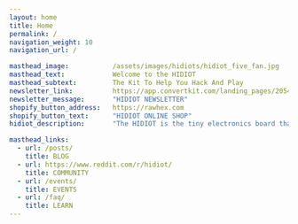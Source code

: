 ```yaml
---
layout: home
title: Home
permalink: /
navigation_weight: 10
navigation_url: /

masthead_image:           /assets/images/hidiots/hidiot_five_fan.jpg
masthead_text:            Welcome to the HIDIOT
masthead_subtext:         The Kit To Help You Hack And Play
newsletter_link:          https://app.convertkit.com/landing_pages/205401?v=6
newsletter_message:       "HIDIOT NEWSLETTER"
shopify_button_address:   https://rawhex.com
shopify_button_text:      "HIDIOT ONLINE SHOP"
hidiot_description:       "The HIDIOT is the tiny electronics board that fits in your wallet! Specifically designed for people who've never soldered before, the HIDIOT is a project that helps you build a tiny but powerful computer from the component level up. You can learn everything that this device does right down to the electrical level."

masthead_links:
  - url: /posts/
    title: BLOG
  - url: https://www.reddit.com/r/hidiot/
    title: COMMUNITY
  - url: /events/
    title: EVENTS
  - url: /faq/
    title: LEARN
---
```

